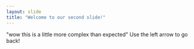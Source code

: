 ```yaml
---
layout: slide
title: "Welcome to our second slide!"
---
```

"wow this is a little more complex than expected"
Use the left arrow to go back!